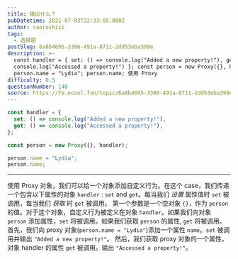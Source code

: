 ```yaml
---
title: 输出什么？
pubDatetime: 2021-07-03T22:33:05.000Z
author: caorushizi
tags:
  - 选择题
postSlug: 6a8b4695-3386-491a-8711-2dd53eba399e
description: >-
  const handler = { set: () => console.log("Added a new property!"), get: () =>
  console.log("Accessed a property!") }; const person = new Proxy({}, handler);
  person.name = "Lydia"; person.name; 使用 Proxy
difficulty: 0.5
questionNumber: 140
source: https://fe.ecool.fun/topic/6a8b4695-3386-491a-8711-2dd53eba399e
---
```


```javascript
const handler = {
  set: () => console.log("Added a new property!"),
  get: () => console.log("Accessed a property!"),
};

const person = new Proxy({}, handler);

person.name = "Lydia";
person.name;
```

---

使用 Proxy 对象，我们可以给一个对象添加自定义行为。在这个 case，我们传递一个包含以下属性的对象 `handler` : `set` and `get`。每当我们 _设置_ 属性值时 `set` 被调用，每当我们 _获取_ 时 `get` 被调用。
第一个参数是一个空对象 `{}`，作为 `person` 的值。对于这个对象，自定义行为被定义在对象 `handler`。如果我们向对象 `person` 添加属性，`set` 将被调用。如果我们获取 `person` 的属性, `get` 将被调用。
首先，我们向 proxy 对象(`person.name = "Lydia"`)添加一个属性 `name`。`set` 被调用并输出 `"Added a new property!"`。
然后，我们获取 proxy 对象的一个属性，对象 handler 的属性 `get` 被调用。输出 `"Accessed a property!"`。

